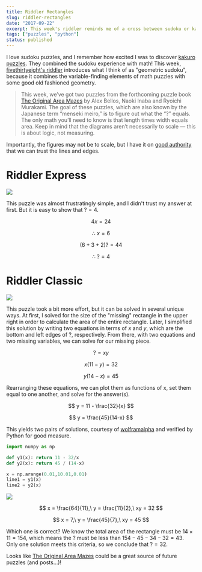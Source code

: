 ```yaml
---
title: Riddler Rectangles
slug: riddler-rectangles
date: "2017-09-22"
excerpt: This week's riddler reminds me of a cross between sudoku or kakuro puzzles and some good old fashioned geometry... you might call them geometric sudoku puzzles!
tags: ["puzzles", "python"]
status: published
---
```


I love sudoku puzzles, and I remember how excited I was to discover <a href="https://en.wikipedia.org/wiki/Kakuro">kakuro puzzles</a>. They combined the sudoku experience with math! This week, <a href="https://fivethirtyeight.com/features/how-do-you-like-these-rectangles/">fivethirtyeight's riddler</a> introduces what I think of as "geometric sudoku", because it combines the variable-finding elements of math puzzles with some good old fashioned geometry.

<blockquote>
This week, we’ve got two puzzles from the forthcoming puzzle book <a href="https://theexperimentpublishing.com/catalogs/fall-2017/the-original-area-mazes/">The Original Area Mazes</a> by Alex Bellos, Naoki Inaba and Ryoichi Murakami. The goal of these puzzles, which are also known by the Japanese term “menseki meiro,” is to figure out what the “?” equals. The only math you’ll need to know is that length times width equals area. Keep in mind that the diagrams aren’t necessarily to scale — this is about logic, not measuring.
</blockquote>

Importantly, the figures may not be to scale, but I have it on <a href="https://twitter.com/ollie/status/911240547951693824">good authority</a> that we can trust the lines and edges.

# Riddler Express

<img src="/img/riddler-rectangles1.png">

This puzzle was almost frustratingly simple, and I didn't trust my answer at first. But it is easy to show that $? = 4$.

$$
4x = 24
$$

$$
\therefore\ x = 6
$$

$$
(6 + 3 + 2)? = 44
$$

$$
\therefore\ ? = 4
$$

# Riddler Classic

<img src="/img/riddler-rectangles2.png">

This puzzle took a bit more effort, but it can be solved in several unique ways. At first, I solved for the size of the "missing" rectangle in the upper right in order to calculate the area of the entire rectangle. Later, I simplified this solution by writing two equations in terms of $x$ and $y$, which are the bottom and left edges of $?$, respectively. From there, with two equations and two missing variables, we can solve for our missing piece.

$$
? = xy
$$

$$
x(11-y) = 32
$$

$$
y(14-x) = 45
$$

Rearranging these equations, we can plot them as functions of x, set them equal to one another, and solve for the answer(s).

$$
y = 11 - \frac{32}{x}
$$

$$
y = \frac{45}{14-x}
$$

This yields two pairs of solutions, courtesy of <a href="https://www.wolframalpha.com/input/?i=x(11-y)%3D32,+(14-x)y+%3D45">wolframalpha</a> and verified by Python for good measure.

```python
import numpy as np

def y1(x): return 11 - 32/x
def y2(x): return 45 / (14-x)

x = np.arange(0.01,10.01,0.01)
line1 = y1(x)
line2 = y2(x)
```

<img src="/img/riddler-rectangles3.png">

$$
x = \frac{64}{11},\ y = \frac{11}{2},\ xy = 32
$$

$$
x = 7,\ y = \frac{45}{7},\ xy = 45
$$

Which one is correct? We know the total area of the rectangle must be $14\times{11} = 154$, which means the $?$ must be less than $154 - 45 - 34 - 32 = 43$. Only one solution meets this criteria, so we conclude that $? = 32$.

Looks like <a href="https://theexperimentpublishing.com/catalogs/fall-2017/the-original-area-mazes/">The Original Area Mazes</a> could be a great source of future puzzles (and posts...)!

